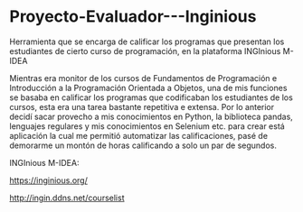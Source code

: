 # Proyecto-Evaluador---Inginious
Herramienta que se encarga de calificar los programas que presentan los estudiantes de cierto curso de programación, en la plataforma INGInious M-IDEA

Mientras era monitor de los cursos de Fundamentos de Programación e Introducción a la Programación Orientada a Objetos, una de mis funciones se basaba en
calificar los programas que codificaban los estudiantes de los cursos, esta era una tarea bastante repetitiva e extensa. Por lo anterior decidí sacar provecho a mis conocimientos en Python, la biblioteca pandas, lenguajes regulares y mis conocimientos en Selenium etc. para crear está aplicación la cual me permitió automatizar las calificaciones, pasé de demorarme un montón de horas calificando a solo un par de segundos. 

INGInious M-IDEA:

https://inginious.org/

http://ingin.ddns.net/courselist
